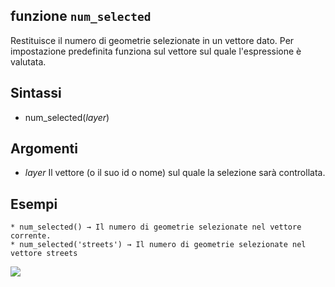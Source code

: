 ## funzione `num_selected`

Restituisce il numero di geometrie selezionate in un vettore dato. Per impostazione predefinita funziona sul vettore sul quale l'espressione è valutata.

## Sintassi

* num_selected(*layer*)

## Argomenti

* *layer* Il vettore (o il suo id o nome) sul quale la selezione sarà controllata.

## Esempi
```
* num_selected() → Il numero di geometrie selezionate nel vettore corrente.
* num_selected('streets') → Il numero di geometrie selezionate nel vettore streets
```

![](/img/record_e_attributi/num_selected1.png)